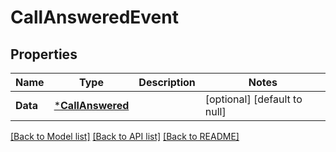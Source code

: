 # CallAnsweredEvent

## Properties
Name | Type | Description | Notes
------------ | ------------- | ------------- | -------------
**Data** | [***CallAnswered**](CallAnswered.md) |  | [optional] [default to null]

[[Back to Model list]](../README.md#documentation-for-models) [[Back to API list]](../README.md#documentation-for-api-endpoints) [[Back to README]](../README.md)

